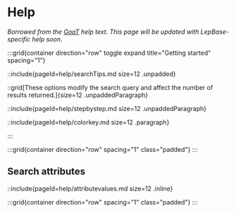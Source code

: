 # Help

_Borrowed from the [GoaT](https://goat.genomehubs.org) help text. This page will be updated with LepBase-specific help soon._

:::grid{container direction="row" toggle expand title="Getting started" spacing="1"}

::include{pageId=help/searchTips.md size=12 .unpadded}

::grid[These options modify the search query and affect the number of results returned.]{size=12 .unpaddedParagraph}

::include{pageId=help/stepbystep.md size=12 .unpaddedParagraph}

::include{pageId=help/colorkey.md size=12 .paragraph}

:::

:::grid{container direction="row" spacing="1" class="padded"}
:::

## Search attributes

::include{pageId=help/attributevalues.md size=12 .inline}

:::grid{container direction="row" spacing="1" class="padded"}
:::
